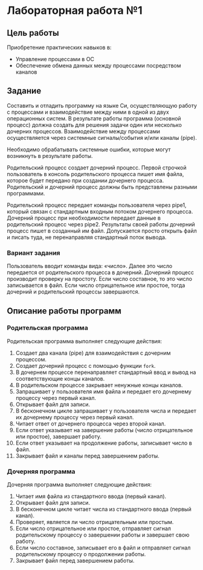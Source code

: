 # Лабораторная работа №1

## Цель работы

Приобретение практических навыков в:
- Управление процессами в ОС
- Обеспечение обмена данных между процессами посредством каналов

## Задание

Составить и отладить программу на языке Си, осуществляющую работу с процессами и взаимодействие между ними в одной из двух операционных систем. В результате работы программа (основной процесс) должна создать для решения задачи один или несколько дочерних процессов. Взаимодействие между процессами осуществляется через системные сигналы/события и/или каналы (pipe).

Необходимо обрабатывать системные ошибки, которые могут возникнуть в результате работы.

Родительский процесс создает дочерний процесс. Первой строчкой пользователь в консоль родительского процесса пишет имя файла, которое будет передано при создании дочернего процесса. Родительский и дочерний процесс должны быть представлены разными программами.

Родительский процесс передает команды пользователя через pipe1, который связан с стандартным входным потоком дочернего процесса. Дочерний процесс при необходимости передает данные в родительский процесс через pipe2. Результаты своей работы дочерний процесс пишет в созданный им файл. Допускается просто открыть файл и писать туда, не перенаправляя стандартный поток вывода.

### Вариант задания

Пользователь вводит команды вида: «число<endline>». Далее это число передается от родительского процесса в дочерний. Дочерний процесс производит проверку на простоту. Если число составное, то это число записывается в файл. Если число отрицательное или простое, тогда дочерний и родительский процессы завершаются.

## Описание работы программ

### Родительская программа

Родительская программа выполняет следующие действия:

1. Создает два канала (pipe) для взаимодействия с дочерним процессом.
2. Создает дочерний процесс с помощью функции `fork`.
3. В дочернем процессе перенаправляет стандартный ввод и вывод на соответствующие концы каналов.
4. В родительском процессе закрывает ненужные концы каналов.
5. Запрашивает у пользователя имя файла и передает его дочернему процессу через первый канал.
6. Открывает файл для записи.
7. В бесконечном цикле запрашивает у пользователя числа и передает их дочернему процессу через первый канал.
8. Читает ответ от дочернего процесса через второй канал.
9. Если ответ указывает на завершение работы (число отрицательное или простое), завершает работу.
10. Если ответ указывает на продолжение работы, записывает число в файл.
11. Закрывает файл и каналы перед завершением работы.

### Дочерняя программа

Дочерняя программа выполняет следующие действия:

1. Читает имя файла из стандартного ввода (первый канал).
2. Открывает файл для записи.
3. В бесконечном цикле читает числа из стандартного ввода (первый канал).
4. Проверяет, является ли число отрицательным или простым.
5. Если число отрицательное или простое, отправляет сигнал родительскому процессу о завершении работы и завершает свою работу.
6. Если число составное, записывает его в файл и отправляет сигнал родительскому процессу о продолжении работы.
7. Закрывает файл перед завершением работы.
